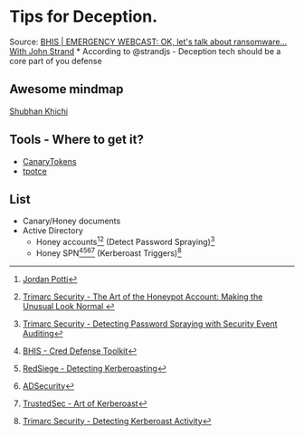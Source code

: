 # Tips for Deception.


Source: [BHIS | EMERGENCY WEBCAST: OK, let's talk about ransomware... With John Strand](https://www.youtube.com/watch?v=wKAQB4Yp-k4)
    * According to @strandjs - Deception tech should be a core part of you defense

## Awesome mindmap
[Shubhan Khichi](https://whimsical.com/cyber-deception-shubham-khichi-GoYYetQ94zviguWZ9Apgi5)

## Tools - Where to get it?
* [CanaryTokens](https://www.canarytokens.org/generate)
* [tpotce](https://github.com/telekom-security/tpotce)

## List
* Canary/Honey documents
* Active Directory
    * Honey accounts[^1][^2] (Detect Password Spraying)[^3]
    * Honey SPN[^4][^5][^6][^7] (Kerberoast Triggers)[^8]





[^1]: [Jordan Potti](https://jordanpotti.com/2017/11/06/honey-accounts/)
[^2]: [Trimarc Security - The Art of the Honeypot Account: Making the Unusual Look Normal ](https://www.hub.trimarcsecurity.com/post/the-art-of-the-honeypot-account-making-the-unusual-look-normal)
[^3]: [Trimarc Security - Detecting Password Spraying with Security Event Auditing](https://www.hub.trimarcsecurity.com/post/trimarc-research-detecting-password-spraying-with-security-event-auditing)
[^4]: [BHIS - Cred Defense Toolkit](https://www.blackhillsinfosec.com/the-creddefense-toolkit/)
[^5]: [RedSiege - Detecting Kerberoasting](https://www.redsiege.com/blog/2020/10/detecting-kerberoasting/)
[^6]: [ADSecurity](https://adsecurity.org/?p=3458)
[^7]: [TrustedSec - Art of Kerberoast](https://www.trustedsec.com/blog/art_of_kerberoast/)
[^8]: [Trimarc Security - Detecting Kerberoast Activity](https://www.hub.trimarcsecurity.com/post/trimarc-research-detecting-kerberoasting-activity)

